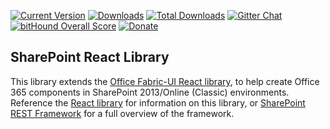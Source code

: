 [![Current Version](https://badge.fury.io/js/gd-sprest-react.svg)](https://www.npmjs.com/package/gd-sprest-react)
[![Downloads](https://img.shields.io/npm/dm/gd-sprest-react.svg)](https://www.npmjs.com/package/gd-sprest-react)
[![Total Downloads](https://img.shields.io/npm/dt/gd-sprest-react.svg)](https://www.npmjs.com/package/gd-sprest-react)
[![Gitter Chat](https://badges.gitter.im/gitterHQ/gitter.png)](https://gitter.im/gd-sprest/Lobby)
[![bitHound Overall Score](https://www.bithound.io/github/gunjandatta/sprest-react/badges/score.svg)](https://www.bithound.io/github/gunjandatta/sprest-react)
[![Donate](https://img.shields.io/badge/Donate-PayPal-green.svg)](https://paypal.me/Dattabase)

## SharePoint React Library
This library extends the [Office Fabric-UI React library](https://dev.office.com/fabric), to help create Office 365 components in SharePoint 2013/Online (Classic) environments. Reference the [React library](https://gunjandatta.github.io/react) for information on this library, or [SharePoint REST Framework](https://gunjandatta.github.io) for a full overview of the framework.
